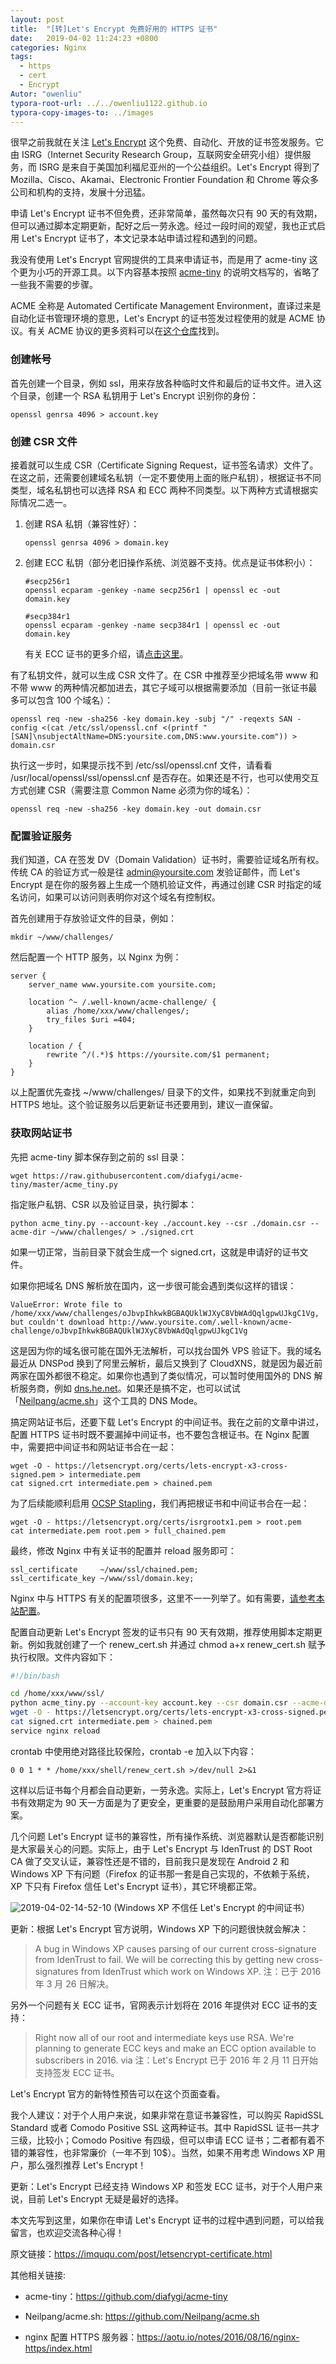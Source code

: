 ```yaml
---
layout: post
title:  "[转]Let's Encrypt 免费好用的 HTTPS 证书"
date:   2019-04-02 11:24:23 +0800
categories: Nginx
tags: 
  - https
  - cert
  - Encrypt
Autor: "owenliu"
typora-root-url: ../../owenliu1122.github.io
typora-copy-images-to: ../images
---
```


很早之前我就在关注 [Let's Encrypt](https://letsencrypt.org/) 这个免费、自动化、开放的证书签发服务。它由 ISRG（Internet Security Research Group，互联网安全研究小组）提供服务，而 ISRG 是来自于美国加利福尼亚州的一个公益组织。Let's Encrypt 得到了 Mozilla、Cisco、Akamai、Electronic Frontier Foundation 和 Chrome 等众多公司和机构的支持，发展十分迅猛。

申请 Let's Encrypt 证书不但免费，还非常简单，虽然每次只有 90 天的有效期，但可以通过脚本定期更新，配好之后一劳永逸。经过一段时间的观望，我也正式启用 Let's Encrypt 证书了，本文记录本站申请过程和遇到的问题。

我没有使用 Let's Encrypt 官网提供的工具来申请证书，而是用了 acme-tiny 这个更为小巧的开源工具。以下内容基本按照 [acme-tiny](https://github.com/diafygi/acme-tiny) 的说明文档写的，省略了一些我不需要的步骤。

ACME 全称是 Automated Certificate Management Environment，直译过来是自动化证书管理环境的意思，Let's Encrypt 的证书签发过程使用的就是 ACME 协议。有关 ACME 协议的更多资料可以在[这个仓库](https://github.com/ietf-wg-acme/acme/)找到。

### 创建帐号
首先创建一个目录，例如 ssl，用来存放各种临时文件和最后的证书文件。进入这个目录，创建一个 RSA 私钥用于 Let's Encrypt 识别你的身份：
``` shell
openssl genrsa 4096 > account.key
```

### 创建 CSR 文件
接着就可以生成 CSR（Certificate Signing Request，证书签名请求）文件了。在这之前，还需要创建域名私钥（一定不要使用上面的账户私钥），根据证书不同类型，域名私钥也可以选择 RSA 和 ECC 两种不同类型。以下两种方式请根据实际情况二选一。

1. 创建 RSA 私钥（兼容性好）：
    ``` shell
    openssl genrsa 4096 > domain.key
    ```
2. 创建 ECC 私钥（部分老旧操作系统、浏览器不支持。优点是证书体积小）：
    ``` shell
    #secp256r1
    openssl ecparam -genkey -name secp256r1 | openssl ec -out domain.key

    #secp384r1
    openssl ecparam -genkey -name secp384r1 | openssl ec -out domain.key
    ```
    有关 ECC 证书的更多介绍，请[点击这里](https://imququ.com/post/optimize-tls-handshake.html#toc-2-1)。

有了私钥文件，就可以生成 CSR 文件了。在 CSR 中推荐至少把域名带 www 和不带 www 的两种情况都加进去，其它子域可以根据需要添加（目前一张证书最多可以包含 100 个域名）：
``` shell
openssl req -new -sha256 -key domain.key -subj "/" -reqexts SAN -config <(cat /etc/ssl/openssl.cnf <(printf "[SAN]\nsubjectAltName=DNS:yoursite.com,DNS:www.yoursite.com")) > domain.csr
```
执行这一步时，如果提示找不到 /etc/ssl/openssl.cnf 文件，请看看 /usr/local/openssl/ssl/openssl.cnf 是否存在。如果还是不行，也可以使用交互方式创建 CSR（需要注意 Common Name 必须为你的域名）：
``` shell
openssl req -new -sha256 -key domain.key -out domain.csr
```
### 配置验证服务
我们知道，CA 在签发 DV（Domain Validation）证书时，需要验证域名所有权。传统 CA 的验证方式一般是往 admin@yoursite.com 发验证邮件，而 Let's Encrypt 是在你的服务器上生成一个随机验证文件，再通过创建 CSR 时指定的域名访问，如果可以访问则表明你对这个域名有控制权。

首先创建用于存放验证文件的目录，例如：
``` shell
mkdir ~/www/challenges/
```
然后配置一个 HTTP 服务，以 Nginx 为例：
``` nginx
server {
    server_name www.yoursite.com yoursite.com;

    location ^~ /.well-known/acme-challenge/ {
        alias /home/xxx/www/challenges/;
        try_files $uri =404;
    }
    
    location / {
        rewrite ^/(.*)$ https://yoursite.com/$1 permanent;
    }
}
```
以上配置优先查找 ~/www/challenges/ 目录下的文件，如果找不到就重定向到 HTTPS 地址。这个验证服务以后更新证书还要用到，建议一直保留。

### 获取网站证书
先把 acme-tiny 脚本保存到之前的 ssl 目录：
``` shell
wget https://raw.githubusercontent.com/diafygi/acme-tiny/master/acme_tiny.py
```
指定账户私钥、CSR 以及验证目录，执行脚本：
``` shell
python acme_tiny.py --account-key ./account.key --csr ./domain.csr --acme-dir ~/www/challenges/ > ./signed.crt
```
如果一切正常，当前目录下就会生成一个 signed.crt，这就是申请好的证书文件。

如果你把域名 DNS 解析放在国内，这一步很可能会遇到类似这样的错误：
```
ValueError: Wrote file to /home/xxx/www/challenges/oJbvpIhkwkBGBAQUklWJXyC8VbWAdQqlgpwUJkgC1Vg, but couldn't download http://www.yoursite.com/.well-known/acme-challenge/oJbvpIhkwkBGBAQUklWJXyC8VbWAdQqlgpwUJkgC1Vg
```
这是因为你的域名很可能在国外无法解析，可以找台国外 VPS 验证下。我的域名最近从 DNSPod 换到了阿里云解析，最后又换到了 CloudXNS，就是因为最近前两家在国外都很不稳定。如果你也遇到了类似情况，可以暂时使用国外的 DNS 解析服务商，例如 [dns.he.net](https://dns.he.net/)。如果还是搞不定，也可以试试「[Neilpang/acme.sh](https://github.com/Neilpang/acme.sh)」这个工具的 DNS Mode。

搞定网站证书后，还要下载 Let's Encrypt 的中间证书。我在之前的文章中讲过，配置 HTTPS 证书时既不要漏掉中间证书，也不要包含根证书。在 Nginx 配置中，需要把中间证书和网站证书合在一起：
``` shell
wget -O - https://letsencrypt.org/certs/lets-encrypt-x3-cross-signed.pem > intermediate.pem
cat signed.crt intermediate.pem > chained.pem
```
为了后续能顺利启用 [OCSP Stapling](https://imququ.com/post/why-can-not-turn-on-ocsp-stapling.html#toc-2)，我们再把根证书和中间证书合在一起：
``` shell
wget -O - https://letsencrypt.org/certs/isrgrootx1.pem > root.pem
cat intermediate.pem root.pem > full_chained.pem
```
最终，修改 Nginx 中有关证书的配置并 reload 服务即可：
``` nginx
ssl_certificate     ~/www/ssl/chained.pem;
ssl_certificate_key ~/www/ssl/domain.key;
```
Nginx 中与 HTTPS 有关的配置项很多，这里不一一列举了。如有需要，[请参考本站配置](https://imququ.com/post/my-nginx-conf.html)。

配置自动更新
Let's Encrypt 签发的证书只有 90 天有效期，推荐使用脚本定期更新。例如我就创建了一个 renew_cert.sh 并通过 chmod a+x renew_cert.sh 赋予执行权限。文件内容如下：

``` bash
#!/bin/bash

cd /home/xxx/www/ssl/
python acme_tiny.py --account-key account.key --csr domain.csr --acme-dir /home/xxx/www/challenges/ > signed.crt || exit
wget -O - https://letsencrypt.org/certs/lets-encrypt-x3-cross-signed.pem > intermediate.pem
cat signed.crt intermediate.pem > chained.pem
service nginx reload
```

crontab 中使用绝对路径比较保险，crontab -e 加入以下内容：
``` shell
0 0 1 * * /home/xxx/shell/renew_cert.sh >/dev/null 2>&1
```
这样以后证书每个月都会自动更新，一劳永逸。实际上，Let's Encrypt 官方将证书有效期定为 90 天一方面是为了更安全，更重要的是鼓励用户采用自动化部署方案。

几个问题
Let's Encrypt 证书的兼容性，所有操作系统、浏览器默认是否都能识别是大家最关心的问题。实际上，由于 Let's Encrypt 与 IdenTrust 的 DST Root CA 做了交叉认证，兼容性还是不错的，目前我只是发现在 Android 2 和 Windows XP 下有问题（Firefox 的证书那一套是自己实现的，不依赖于系统，XP 下只有 Firefox 信任 Let's Encrypt 证书），其它环境都正常。

![2019-04-02-14-52-10](/images/2019-04-02-14-52-10.png)
(Windows XP 不信任 Let's Encrypt 的中间证书）

更新：根据 Let's Encrypt 官方说明，Windows XP 下的问题很快就会解决：

>A bug in Windows XP causes parsing of our current cross-signature from IdenTrust to fail. We will be correcting this by getting new cross-signatures from IdenTrust which work on Windows XP.
注：已于 2016 年 3 月 26 日解决。

另外一个问题有关 ECC 证书，官网表示计划将在 2016 年提供对 ECC 证书的支持：

>Right now all of our root and intermediate keys use RSA. We're planning to generate ECC keys and make an ECC option available to subscribers in 2016. via
注：Let's Encrypt 已于 2016 年 2 月 11 日开始支持签发 ECC 证书。

Let's Encrypt 官方的新特性预告可以在这个页面查看。

我个人建议：对于个人用户来说，如果非常在意证书兼容性，可以购买 RapidSSL Standard 或者 Comodo Positive SSL 这两种证书。其中 RapidSSL 证书一共才三级，比较小；Comodo Positive 有四级，但可以申请 ECC 证书；二者都有着不错的兼容性，也非常廉价（一年不到 10$）。当然，如果不用考虑 Windows XP 用户，那么强烈推荐 Let's Encrypt！

更新：Let's Encrypt 已经支持 Windows XP 和签发 ECC 证书，对于个人用户来说，目前 Let's Encrypt 无疑是最好的选择。

本文先写到这里，如果你在申请 Let's Encrypt 证书的过程中遇到问题，可以给我留言，也欢迎交流各种心得！

原文链接：https://imququ.com/post/letsencrypt-certificate.html

其他相关链接:

- acme-tiny：<https://github.com/diafygi/acme-tiny>

- Neilpang/acme.sh: <https://github.com/Neilpang/acme.sh>

- nginx 配置 HTTPS 服务器：<https://aotu.io/notes/2016/08/16/nginx-https/index.html>